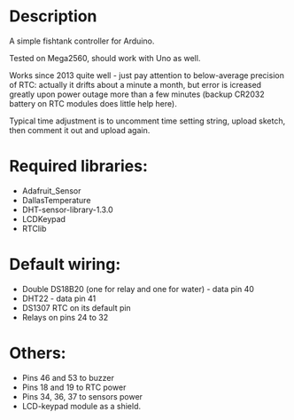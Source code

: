 # Description
A simple fishtank controller for Arduino.

Tested on Mega2560, should work with Uno as well.

Works since 2013 quite well - just pay attention to below-average precision of RTC: actually it drifts about a minute a month, but error is icreased greatly upon power outage more than a few minutes (backup CR2032 battery on RTC modules does little help here).

Typical time adjustment is to uncomment time setting string, upload sketch, then comment it out and upload again.


# Required libraries:

* Adafruit_Sensor
* DallasTemperature
* DHT-sensor-library-1.3.0
* LCDKeypad
* RTClib


# Default wiring:

* Double DS18B20 (one for relay and one for water) - data pin 40
* DHT22 - data pin 41
* DS1307 RTC on its default pin
* Relays on pins 24 to 32

# Others:

* Pins 46 and 53 to buzzer
* Pins 18 and 19 to RTC power
* Pins 34, 36, 37 to sensors power
* LCD-keypad module as a shield.